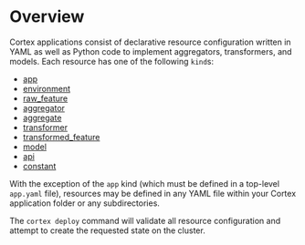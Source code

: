 # Overview

Cortex applications consist of declarative resource configuration written in YAML as well as Python code to implement aggregators, transformers, and models. Each resource has one of the following `kind`s:

* [app](app.md)
* [environment](environments.md)
* [raw_feature](raw-features.md)
* [aggregator](aggregators.md)
* [aggregate](aggregates.md)
* [transformer](transformers.md)
* [transformed_feature](transformed-features.md)
* [model](models.md)
* [api](apis.md)
* [constant](constants.md)

With the exception of the `app` kind (which must be defined in a top-level `app.yaml` file), resources may be defined in any YAML file within your Cortex application folder or any subdirectories.

The `cortex deploy` command will validate all resource configuration and attempt to create the requested state on the cluster.
